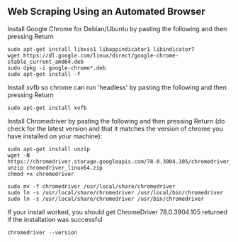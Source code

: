 ## Web Scraping Using an Automated Browser

Install Google Chrome for Debian/Ubuntu by pasting the following and then pressing Return

```{bash}
sudo apt-get install libxss1 libappindicator1 libindicator7
wget https://dl.google.com/linux/direct/google-chrome-stable_current_amd64.deb
sudo dpkg -i google-chrome*.deb
sudo apt-get install -f
```

Install xvfb so chrome can run 'headless' by pasting the following and then pressing Return

```{bash}
sudo apt-get install xvfb
```

Install Chromedriver by pasting the following and then pressing Return (do check for the latest version and that it matches the version of chrome you have installed on your machine):

```{bash}
sudo apt-get install unzip 
wget -N https://chromedriver.storage.googleapis.com/78.0.3904.105/chromedriver_linux64.zip
unzip chromedriver_linux64.zip
chmod +x chromedriver

sudo mv -f chromedriver /usr/local/share/chromedriver
sudo ln -s /usr/local/share/chromedriver /usr/local/bin/chromedriver
sudo ln -s /usr/local/share/chromedriver /usr/bin/chromedriver
```

If your install worked, you should get ChromeDriver 78.0.3904.105 returned if the installation was successful

```{bash}
chromedriver --version
```